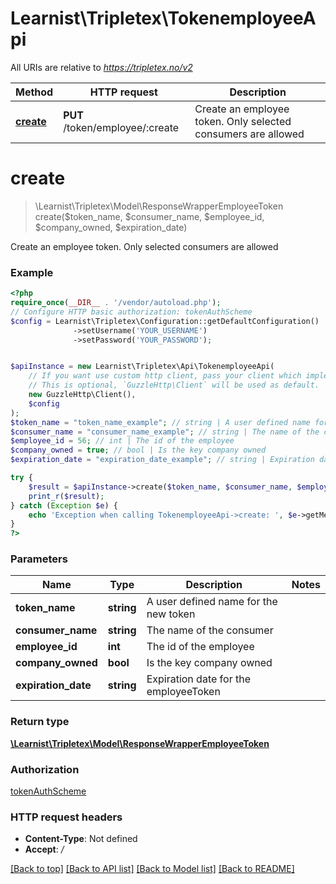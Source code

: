 # Learnist\Tripletex\TokenemployeeApi

All URIs are relative to *https://tripletex.no/v2*

Method | HTTP request | Description
------------- | ------------- | -------------
[**create**](TokenemployeeApi.md#create) | **PUT** /token/employee/:create | Create an employee token. Only selected consumers are allowed

# **create**
> \Learnist\Tripletex\Model\ResponseWrapperEmployeeToken create($token_name, $consumer_name, $employee_id, $company_owned, $expiration_date)

Create an employee token. Only selected consumers are allowed

### Example
```php
<?php
require_once(__DIR__ . '/vendor/autoload.php');
// Configure HTTP basic authorization: tokenAuthScheme
$config = Learnist\Tripletex\Configuration::getDefaultConfiguration()
              ->setUsername('YOUR_USERNAME')
              ->setPassword('YOUR_PASSWORD');


$apiInstance = new Learnist\Tripletex\Api\TokenemployeeApi(
    // If you want use custom http client, pass your client which implements `GuzzleHttp\ClientInterface`.
    // This is optional, `GuzzleHttp\Client` will be used as default.
    new GuzzleHttp\Client(),
    $config
);
$token_name = "token_name_example"; // string | A user defined name for the new token
$consumer_name = "consumer_name_example"; // string | The name of the consumer
$employee_id = 56; // int | The id of the employee
$company_owned = true; // bool | Is the key company owned
$expiration_date = "expiration_date_example"; // string | Expiration date for the employeeToken

try {
    $result = $apiInstance->create($token_name, $consumer_name, $employee_id, $company_owned, $expiration_date);
    print_r($result);
} catch (Exception $e) {
    echo 'Exception when calling TokenemployeeApi->create: ', $e->getMessage(), PHP_EOL;
}
?>
```

### Parameters

Name | Type | Description  | Notes
------------- | ------------- | ------------- | -------------
 **token_name** | **string**| A user defined name for the new token |
 **consumer_name** | **string**| The name of the consumer |
 **employee_id** | **int**| The id of the employee |
 **company_owned** | **bool**| Is the key company owned |
 **expiration_date** | **string**| Expiration date for the employeeToken |

### Return type

[**\Learnist\Tripletex\Model\ResponseWrapperEmployeeToken**](../Model/ResponseWrapperEmployeeToken.md)

### Authorization

[tokenAuthScheme](../../README.md#tokenAuthScheme)

### HTTP request headers

 - **Content-Type**: Not defined
 - **Accept**: */*

[[Back to top]](#) [[Back to API list]](../../README.md#documentation-for-api-endpoints) [[Back to Model list]](../../README.md#documentation-for-models) [[Back to README]](../../README.md)

